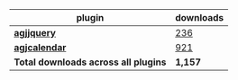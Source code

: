 plugin|downloads
------|----------
[**agjjquery**](https://www.npmjs.com/package/agjjquery)|[236](https://www.npmjs.com/package/agjjquery)
[**agjcalendar**](https://www.npmjs.com/package/agjcalendar)|[921](https://www.npmjs.com/package/agjcalendar)
**Total downloads across all plugins**|**1,157**
